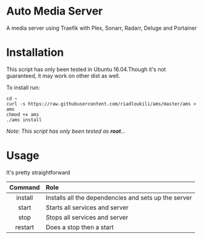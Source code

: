 # Auto Media Server
A media server using Traefik with Plex, Sonarr, Radarr, Deluge and Portainer

# Installation
This script has only been tested in Ubuntu 16.04.Though it's not guaranteed, it may work on other dist as well.

To install run:
```shell
cd ~
curl -s https://raw.githubusercontent.com/riadloukili/ams/master/ams > ams
chmod +x ams
./ams install
```

*Note: This script has only been tested as **root**...*

# Usage
It's pretty straightforward

| Command       | Role                                                  |
|     :---:     |                      :---                             |
|    install    | Installs all the dependencies and sets up the server  |
|     start     | Starts all services and server                        |
|     stop      | Stops all services and server                         |
|    restart    | Does a stop then a start                              |
